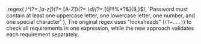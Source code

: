   .regex(
          /^(?=.*[a-z])(?=.*[A-Z])(?=.*\d)(?=.*[@$!%*?&])[A-Za-z\d@$!%*?&]{8,}$/,
          'Password must contain at least one uppercase letter, one lowercase letter, one number, and one special character'
        ),
    The original regex uses "lookaheads" (`(?=...)`) to check all requirements in one expression, while the new approach validates each requirement separately.